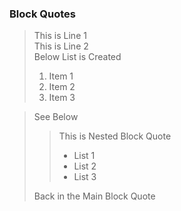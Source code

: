### Block Quotes

<!-- > this is block quote
> This is a Syntax -->


> This is Line 1  
> This is Line 2  
> Below List is Created  
>
> 1. Item 1
> 2. Item 2
> 3. Item 3
> 

<!-- Block quote inside a Block Quote/ -->
> See Below
>> This is Nested Block Quote
>>
>> - List 1
>> - List 2
>> - List 3
>>
> Back in the Main Block Quote
>
